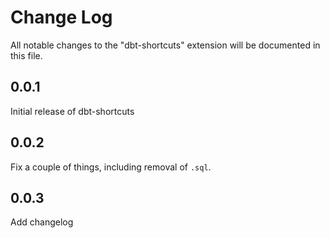 # Change Log

All notable changes to the "dbt-shortcuts" extension will be documented in this file.

## 0.0.1

Initial release of dbt-shortcuts

## 0.0.2

Fix a couple of things, including removal of `.sql`.

## 0.0.3

Add changelog
